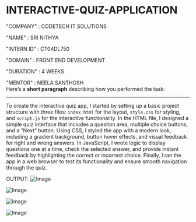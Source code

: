   # INTERACTIVE-QUIZ-APPLICATION
 
 "COMPANY" : CODETECH IT SOLUTIONS
 
 "NAME" : SRI NITHYA

 "INTERN ID" : CT04DL750

 "DOMAIN" : FRONT END DEVELOPMENT

 "DURATION" : 4 WEEKS

 "MENTOR" : NEELA SANTHOSH  
 Here’s a **short paragraph** describing how you performed the task:

---

To create the interactive quiz app, I started by setting up a basic project structure with three files: `index.html` for the layout, `style.css` for styling, and `script.js` for the interactive functionality. In the HTML file, I designed a simple quiz interface that includes a question area, multiple choice buttons, and a “Next” button. Using CSS, I styled the app with a modern look, including a gradient background, button hover effects, and visual feedback for right and wrong answers. In JavaScript, I wrote logic to display questions one at a time, check the selected answer, and provide instant feedback by highlighting the correct or incorrect choice. Finally, I ran the app in a web browser to test its functionality and ensure smooth navigation through the quiz.

OUTPUT:
![Image](https://github.com/user-attachments/assets/4abe7308-645f-484c-9958-a3f3dfedaea9)

![Image](https://github.com/user-attachments/assets/cdd03e80-0642-4866-bc47-227147b8d4b4)

![Image](https://github.com/user-attachments/assets/517ed211-e97e-42d2-b49f-1d7910742627)

 ![Image](https://github.com/user-attachments/assets/1bdef6b1-d48d-4d2a-8564-9eb90c938629)
